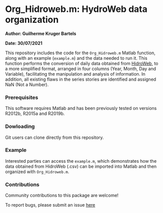 # Org_Hidroweb.m: HydroWeb data organization
**Author: Guilherme Kruger Bartels**

**Date: 30/07/2021**


This repository includes the code for the `Org_Hidroweb.m` Matlab function, along with an example (`example.m`) and the data needed to run it. 
This function performs the conversion of daily data obtained from [HidroWeb](https://www.snirh.gov.br/hidroweb/apresentacao), to a more simplified format, arranged in four columns (Year, Month, Day and Variable), facilitating the manipulation and analysis of information. 
In addition, all existing flaws in the series stories are identified and assigned NaN (Not a Number).


### Prerequisites

This software requires Matlab and has been previously tested on versions R2012b, R2015a and R2019b.

### Dowloading

Git users can clone directly from this repository.

### Example

Interested parties can access the `example.m`, which demonstrates how the data obtained from HidroWeb (.csv) can be imported into Matlab and then organized with `Org_Hidroweb.m`.


### Contributions

Community contributions to this package are welcome!

To report bugs, please submit an issue [here](https://github.com/guilhermebartels/Org_Hidroweb/issues)

